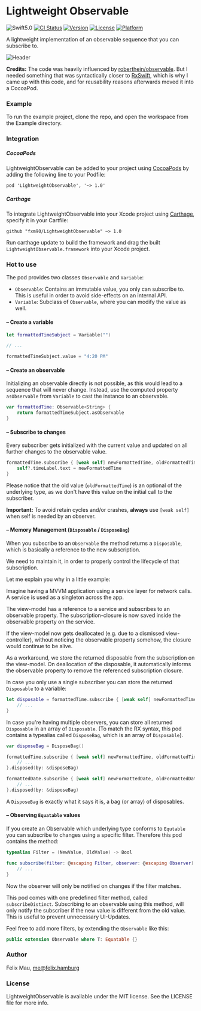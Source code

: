 Lightweight Observable
====================

![Swift5.0](https://img.shields.io/badge/Swift-5.0-green.svg?style=flat) [![CI Status](http://img.shields.io/travis/fxm90/LightweightObservable.svg?style=flat)](https://travis-ci.org/fxm90/LightweightObservable) [![Version](https://img.shields.io/cocoapods/v/LightweightObservable.svg?style=flat)](http://cocoapods.org/pods/LightweightObservable) [![License](https://img.shields.io/cocoapods/l/LightweightObservable.svg?style=flat)](http://cocoapods.org/pods/LightweightObservable) [![Platform](https://img.shields.io/cocoapods/p/LightweightObservable.svg?style=flat)](http://cocoapods.org/pods/LightweightObservable)

A lightweight implementation of an observable sequence that you can subscribe to.

![Header](https://felix.hamburg/files/github/lightweight-observable/header.png)

**Credits:** The code was heavily influenced by [roberthein/observable](https://github.com/roberthein/Observable). But I needed something that was syntactically closer to [RxSwift](https://github.com/ReactiveX/RxSwift), which is why I came up with this code, and for reusability reasons afterwards moved it into a CocoaPod.

### Example
To run the example project, clone the repo, and open the workspace from the Example directory.

### Integration
##### CocoaPods
LightweightObservable can be added to your project using [CocoaPods](https://cocoapods.org/) by adding the following line to your Podfile:
```
pod 'LightweightObservable', '~> 1.0'
```

##### Carthage
To integrate LightweightObservable into your Xcode project using [Carthage](https://github.com/Carthage/Carthage), specify it in your Cartfile:
```
github "fxm90/LightweightObservable" ~> 1.0
```
Run carthage update to build the framework and drag the built `LightweightObservable.framework` into your Xcode project.

### Hot to use
The pod provides two classes `Observable` and `Variable`:
 - `Observable`: Contains an immutable value, you only can subscribe to. This is useful in order to avoid side-effects on an internal API. 
 - `Variable`: Subclass of `Observable`, where you can modify the value as well.

#### – Create a variable
```swift
let formattedTimeSubject = Variable("")

// ...

formattedTimeSubject.value = "4:20 PM"
```

#### – Create an observable
Initializing an observable directly is not possible, as this would lead to a sequence that will never change. Instead, use the computed property `asObservable` from `Variable` to cast the instance to an observable.
```swift
var formattedTime: Observable<String> {
    return formattedTimeSubject.asObservable
}
```

#### – Subscribe to changes
Every subscriber gets initialized with the current value and updated on all further changes to the observable value.

```swift
formattedTime.subscribe { [weak self] newFormattedTime, oldFormattedTime in
    self?.timeLabel.text = newFormattedTime
}
```

Please notice that the old value (`oldFormattedTime`) is an optional of the underlying type, as we don't have this value on the initial call to the subscriber.

**Important:** To avoid retain cycles and/or crashes, **always** use `[weak self]` when self is needed by an observer.

#### – Memory Management (`Disposable` / `DisposeBag`)

When you subscribe to an `Observable` the method returns a `Disposable`, which is basically a reference to the new subscription.

We need to maintain it, in order to properly control the lifecycle of that subscription.

Let me explain you why in a little example:

Imagine having a MVVM application using a service layer for network calls. A service is used as a singleton across the app.

The view-model has a reference to a service and subscribes to an observable property. The subscription-closure is now saved inside the observable property on the service.

If the view-model now gets deallocated (e.g. due to a dismissed view-controller), without noticing the observable property somehow, the closure would continue to be alive. 

As a workaround, we store the returned disposable from the subscription on the view-model. On deallocation of the disposable, it automatically informs the observable property to remove the referenced subscription closure.

In case you only use a single subscriber you can store the returned `Disposable` to a variable:
```swift
let disposable = formattedTime.subscribe { [weak self] newFormattedTime, oldFormattedTime in
	// ...
}
```

In case you're having multiple observers, you can store all returned `Disposable` in an array of `Disposable`. (To match the RX syntax, this pod contains a typealias called `DisposeBag`, which is an array of `Disposable`).
```swift
var disposeBag = DisposeBag()

formattedTime.subscribe { [weak self] newFormattedTime, oldFormattedTime in
    // ...
}.disposed(by: &disposeBag)

formattedDate.subscribe { [weak self] newFormattedDate, oldFormattedDate in
    // ...
}.disposed(by: &disposeBag)
```

A `DisposeBag` is exactly what it says it is, a bag (or array) of disposables.

#### – Observing `Equatable` values
If you create an Observable which underlying type conforms to `Equtable` you can subscribe to changes using a specific filter. Therefore this pod contains the method:
```swift
typealias Filter = (NewValue, OldValue) -> Bool

func subscribe(filter: @escaping Filter, observer: @escaping Observer) -> Disposable {
    // ...
}
```

Now the observer will only be notified on changes if the filter matches.

This pod comes with one predefined filter method, called `subscribeDistinct`. Subscribing to an observable using this method, will only notify the subscriber if the new value is different from the old value. This is useful to prevent unnecessary UI-Updates.

Feel free to add more filters, by extending the `Observable` like this:
```swift
public extension Observable where T: Equatable {}
```

### Author

Felix Mau, me@felix.hamburg

### License

LightweightObservable is available under the MIT license. See the LICENSE file for more info.
